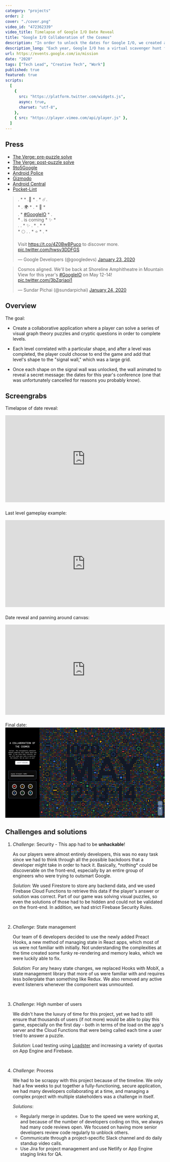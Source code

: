 ```yaml
---
category: "projects"
order: 2
cover: "./cover.png"
video_id: "472362339"
video_title: Timelapse of Google I/O Date Reveal
title: "Google I/O Collaboration of the Cosmos"
description: "In order to unlock the dates for Google I/O, we created a cryptic, collaborative puzzle."
description_long: "Each year, Google I/O has a virtual scavenger hunt for developers as a teaser to get folks excited about their event.  In early 2020, we created a collaborative puzzle that required a mass number of users to unlock the dates for this year's conference. I was the technical lead and a senior developer on this project.<br><br>Technologies used include Preact, PixiJS, Firestore, Cloud Functions, and App Engine."
url: https://events.google.com/io/mission
date: "2020"
tags: ["Tech Lead", "Creative Tech", "Work"]
published: true
featured: true
scripts:
  [
    {
      src: "https://platform.twitter.com/widgets.js",
      async: true,
      charset: "utf-8",
    },
    { src: "https://player.vimeo.com/api/player.js" },
  ]
---
```


## Press

- [The Verge: pre-puzzle solve](https://www.theverge.com/2020/1/23/21078702/google-io-2020-developer-event-teaser-mission-game-puzzle-date)
- [The Verge: post-puzzle solve](https://www.theverge.com/2020/1/23/21079392/google-io-2020-date-announcement)
- [9to5Google](https://9to5google.com/2020/01/23/google-io-2020-puzzle/)
- [Android Police](https://www.androidpolice.com/2020/01/23/google-i-o-2020-teaser-is-a-collaborative-puzzle-well-have-to-solve-together/)
- [Gizmodo](https://www.gizmodo.com.au/2020/01/google-io-2020-date-location/)
- [Android Central](https://www.androidcentral.com/solve-puzzle-reveal-details-google-io-2020)
- [Pocket-Lint](https://www.pocket-lint.com/apps/news/google/150857-google-i-o-2020-is-coming-crack-the-puzzle-teasing-the-conference-dates)

<section class="flex-row">
<blockquote class="twitter-tweet"><p lang="en" dir="ltr">. * * .🌙 * . * ☄️.<br> * . 🌍 * . * 💫 * <br> . * <a href="https://twitter.com/hashtag/GoogleIO?src=hash&amp;ref_src=twsrc%5Etfw">#GoogleIO</a> * . <br> * . is coming * ✨ * <br> . . * ✨ . * . * *<br> * 🌕 . . * ⭐️ * . *<br><br>Visit <a href="https://t.co/4Z0BwBPuco">https://t.co/4Z0BwBPuco</a> to discover more. <a href="https://t.co/hwsv3DDFGS">pic.twitter.com/hwsv3DDFGS</a></p>&mdash; Google Developers (@googledevs) <a href="https://twitter.com/googledevs/status/1220360633293533185?ref_src=twsrc%5Etfw">January 23, 2020</a></blockquote>

<blockquote class="twitter-tweet"><p lang="en" dir="ltr">Cosmos aligned. We&#39;ll be back at Shoreline Amphitheatre in Mountain View for this year&#39;s <a href="https://twitter.com/hashtag/GoogleIO?src=hash&amp;ref_src=twsrc%5Etfw">#GoogleIO</a> on May 12-14! <a href="https://t.co/3bZqriaoi1">pic.twitter.com/3bZqriaoi1</a></p>&mdash; Sundar Pichai (@sundarpichai) <a href="https://twitter.com/sundarpichai/status/1220497572898340864?ref_src=twsrc%5Etfw">January 24, 2020</a></blockquote>
</section>

## Overview

The goal:

- Create a collaborative application where a player can solve a series of visual graph theory puzzles and cryptic questions in order to complete levels.

- Each level correlated with a particular shape, and after a level was completed, the player could choose to end the game and add that level's shape to the "signal wall," which was a large grid.

- Once each shape on the signal wall was unlocked, the wall animated to reveal a secret message: the dates for this year's conference (one that was unfortunately cancelled for reasons you probably know).

## Screengrabs

Timelapse of date reveal:

<div style="padding:54.38% 0 0 0;position:relative;margin-bottom:24px;"><iframe src="https://player.vimeo.com/video/472362339?autoplay=1&loop=1&title=0&byline=0&portrait=0&muted=1" style="position:absolute;top:0;left:0;width:100%;height:100%;" frameborder="0" allow="autoplay; fullscreen" allowfullscreen title="Timelapse of date reveal"></iframe></div>

Last level gameplay example:

<div style="padding:54.38% 0 0 0;position:relative;margin-bottom:24px;"><iframe src="https://player.vimeo.com/video/472362285?autoplay=1&loop=1&title=0&byline=0&portrait=0&muted=1" style="position:absolute;top:0;left:0;width:100%;height:100%;" frameborder="0" allow="autoplay; fullscreen" allowfullscreen title="Last level gameplay example"></iframe></div>

Date reveal and panning around canvas:

<div style="padding:56.25% 0 0 0;position:relative;margin-bottom:24px;"><iframe src="https://player.vimeo.com/video/472362262?autoplay=1&loop=1&color=ffffff&title=0&byline=0&portrait=0&muted=1" style="position:absolute;top:0;left:0;width:100%;height:100%;" frameborder="0" allow="autoplay; fullscreen" allowfullscreen title="Date reveal and panning around canvas"></iframe></div>

Final date:
![Date reveal for Google I/O](./reveal.png)

## Challenges and solutions

1. <p><em>Challenge</em>: Security - This app had to be <b>unhackable</b>!</p>
   <p>As our players were almost entirely developers, this was no easy task since we had to think through all the possible backdoors that a developer might take in order to hack it.  Basically, *nothing* could be discoverable on the front-end, especially by an entire group of engineers who were trying to outsmart Google.</p>
   <p><em>Solution</em>: We used Firestore to store any backend data, and we used Firebase Cloud Functions to retrieve this data if the player's answer or solution was correct. Part of our game was solving visual puzzles, so even the solutions of those had to be hidden and could not be validated on the front-end.  In addition, we had strict Firebase Security Rules.</p><br>

2. <p><em>Challenge</em>: State management</p>
   <p>Our team of 6 developers decided to use the newly added Preact Hooks, a new method of managing state in React apps, which most of us were not familiar with initially. Not understanding the complexities at the time created some funky re-rendering and memory leaks, which we were luckily able to fix.</p>
   <p><em>Solution</em>: For any heavy state changes, we replaced Hooks with MobX, a state management library that more of us were familiar with and requires less boilerplate than something like Redux. We also removed any active event listeners whenever the component was unmounted.</p><br>

3. <p><em>Challenge</em>: High number of users</p>
   <p>We didn't have the luxury of time for this project, yet we had to still ensure that thousands of users (if not more) would be able to play this game, especially on the first day - both in terms of the load on the app's server and the Cloud Functions that were being called each time a user tried to answer a puzzle.</p>
   <p><em>Solution</em>: Load testing using <a href="https://loadster.app">Loadster</a> and increasing a variety of quotas on App Engine and Firebase.</p><br>

4. <p><em>Challenge</em>: Process</p>
   <p>We had to be scrappy with this project because of the timeline. We only had a few weeks to put together a fully-functioning, secure application, we had many developers collaborating at a time, and managing a complex project with multiple stakeholders was a challenge in itself. </p>
   <p><em>Solutions</em>: 
    <ul>
        <li>Regularly merge in updates. Due to the speed we were working at, and because of the number of developers coding on this, we always had many code reviews open. We focused on having more senior developers review code regularly to unblock others.</li>
        <li>Communicate through a project-specific Slack channel and do daily standup video calls. </li>
        <li>Use Jira for project management and use Netlify or App Engine staging links for QA.</li>
    </ul>
   </p>
